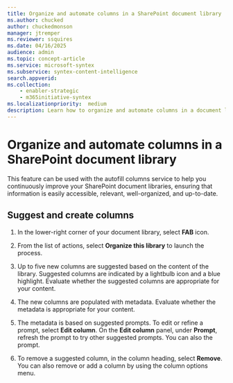 ```yaml
---
title: Organize and automate columns in a SharePoint document library
ms.author: chucked
author: chuckedmonson
manager: jtremper
ms.reviewer: ssquires
ms.date: 04/16/2025
audience: admin
ms.topic: concept-article
ms.service: microsoft-syntex
ms.subservice: syntex-content-intelligence
search.appverid: 
ms.collection: 
    - enabler-strategic
    - m365initiative-syntex
ms.localizationpriority:  medium
description: Learn how to organize and automate columns in a document library in SharePoint.
---
```


# Organize and automate columns in a SharePoint document library

<!---
Having useful columns and metadata in SharePoint document libraries enhances searchability, organization, and automation. It allows users to quickly find documents, group and filter files dynamically, and trigger workflows based on specific attributes. Additionally, it improves content discoverability and user experience by providing structured information and enabling efficient management of document libraries.
--->

This feature can be used with the autofill columns service to help you continuously improve your SharePoint document libraries, ensuring that information is easily accessible, relevant, well-organized, and up-to-date.

## Suggest and create columns

1. In the lower-right corner of your document library, select **FAB** icon.

2. From the list of actions, select **Organize this library** to launch the process.

3. Up to five new columns are suggested based on the content of the library. Suggested columns are indicated by a lightbulb icon and a blue highlight. Evaluate whether the suggested columns are appropriate for your content.

4. The new columns are populated with metadata. Evaluate whether the metadata is appropriate for your content.

5. The metadata is based on suggested prompts. To edit or refine a prompt, select **Edit column**. On the **Edit column** panel, under **Prompt**, refresh the prompt to try other suggested prompts. You can also the prompt.

6. To remove a suggested column, in the column heading, select **Remove**. You can also remove or add a column by using the column options menu.

